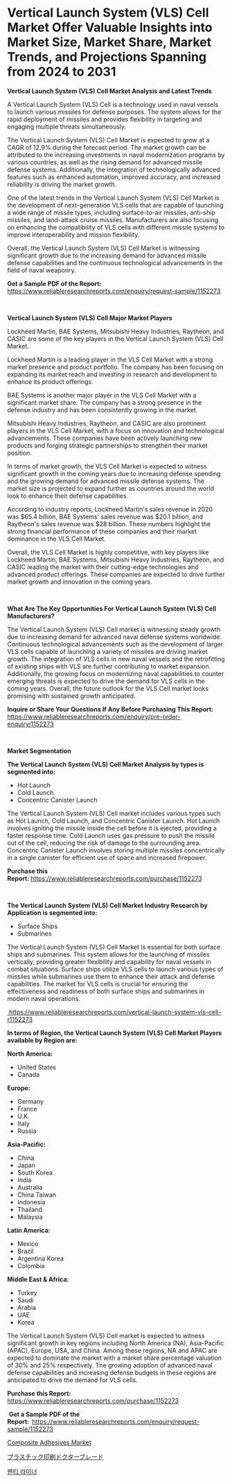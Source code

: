 <p><h1>Vertical Launch System (VLS) Cell Market Offer Valuable Insights into Market Size, Market Share, Market Trends, and Projections Spanning from 2024 to 2031</h1></p><p><strong>Vertical Launch System (VLS) Cell Market Analysis and Latest Trends</strong></p>
<p><p>A Vertical Launch System (VLS) Cell is a technology used in naval vessels to launch various missiles for defense purposes. The system allows for the rapid deployment of missiles and provides flexibility in targeting and engaging multiple threats simultaneously. </p><p>The Vertical Launch System (VLS) Cell Market is expected to grow at a CAGR of 12.9% during the forecast period. The market growth can be attributed to the increasing investments in naval modernization programs by various countries, as well as the rising demand for advanced missile defense systems. Additionally, the integration of technologically advanced features such as enhanced automation, improved accuracy, and increased reliability is driving the market growth.</p><p>One of the latest trends in the Vertical Launch System (VLS) Cell Market is the development of next-generation VLS cells that are capable of launching a wide range of missile types, including surface-to-air missiles, anti-ship missiles, and land-attack cruise missiles. Manufacturers are also focusing on enhancing the compatibility of VLS cells with different missile systems to improve interoperability and mission flexibility.</p><p>Overall, the Vertical Launch System (VLS) Cell Market is witnessing significant growth due to the increasing demand for advanced missile defense capabilities and the continuous technological advancements in the field of naval weaponry.</p></p>
<p><strong>Get a Sample PDF of the Report:&nbsp;</strong> <a href="https://www.reliableresearchreports.com/enquiry/request-sample/1152273">https://www.reliableresearchreports.com/enquiry/request-sample/1152273</a></p>
<p>&nbsp;</p>
<p><strong>Vertical Launch System (VLS) Cell Major Market Players</strong></p>
<p><p>Lockheed Martin, BAE Systems, Mitsubishi Heavy Industries, Raytheon, and CASIC are some of the key players in the Vertical Launch System (VLS) Cell Market. </p><p>Lockheed Martin is a leading player in the VLS Cell Market with a strong market presence and product portfolio. The company has been focusing on expanding its market reach and investing in research and development to enhance its product offerings. </p><p>BAE Systems is another major player in the VLS Cell Market with a significant market share. The company has a strong presence in the defense industry and has been consistently growing in the market.</p><p>Mitsubishi Heavy Industries, Raytheon, and CASIC are also prominent players in the VLS Cell Market, with a focus on innovation and technological advancements. These companies have been actively launching new products and forging strategic partnerships to strengthen their market position.</p><p>In terms of market growth, the VLS Cell Market is expected to witness significant growth in the coming years due to increasing defense spending and the growing demand for advanced missile defense systems. The market size is projected to expand further as countries around the world look to enhance their defense capabilities.</p><p>According to industry reports, Lockheed Martin's sales revenue in 2020 was $65.4 billion, BAE Systems' sales revenue was $20.1 billion, and Raytheon's sales revenue was $28 billion. These numbers highlight the strong financial performance of these companies and their market dominance in the VLS Cell Market. </p><p>Overall, the VLS Cell Market is highly competitive, with key players like Lockheed Martin, BAE Systems, Mitsubishi Heavy Industries, Raytheon, and CASIC leading the market with their cutting-edge technologies and advanced product offerings. These companies are expected to drive further market growth and innovation in the coming years.</p></p>
<p>&nbsp;</p>
<p><strong>What Are The Key Opportunities For Vertical Launch System (VLS) Cell Manufacturers?</strong></p>
<p><p>The Vertical Launch System (VLS) Cell market is witnessing steady growth due to increasing demand for advanced naval defense systems worldwide. Continuous technological advancements such as the development of larger VLS cells capable of launching a variety of missiles are driving market growth. The integration of VLS cells in new naval vessels and the retrofitting of existing ships with VLS are further contributing to market expansion. Additionally, the growing focus on modernizing naval capabilities to counter emerging threats is expected to drive the demand for VLS cells in the coming years. Overall, the future outlook for the VLS Cell market looks promising with sustained growth anticipated.</p></p>
<p><strong>Inquire or Share Your Questions If Any Before Purchasing This Report:</strong> <a href="https://www.reliableresearchreports.com/enquiry/pre-order-enquiry/1152273">https://www.reliableresearchreports.com/enquiry/pre-order-enquiry/1152273</a></p>
<p>&nbsp;</p>
<p><strong>Market Segmentation</strong></p>
<p><strong>The Vertical Launch System (VLS) Cell Market Analysis by types is segmented into:</strong></p>
<p><ul><li>Hot Launch</li><li>Cold Launch</li><li>Concentric Canister Launch</li></ul></p>
<p><p>The Vertical Launch System (VLS) Cell market includes various types such as Hot Launch, Cold Launch, and Concentric Canister Launch. Hot Launch involves igniting the missile inside the cell before it is ejected, providing a faster response time. Cold Launch uses gas pressure to push the missile out of the cell, reducing the risk of damage to the surrounding area. Concentric Canister Launch involves storing multiple missiles concentrically in a single canister for efficient use of space and increased firepower.</p></p>
<p><strong>Purchase this Report:&nbsp;</strong><a href="https://www.reliableresearchreports.com/purchase/1152273">https://www.reliableresearchreports.com/purchase/1152273</a></p>
<p>&nbsp;</p>
<p><strong>The Vertical Launch System (VLS) Cell Market Industry Research by Application is segmented into:</strong></p>
<p><ul><li>Surface Ships</li><li>Submarines</li></ul></p>
<p><p>The Vertical Launch System (VLS) Cell Market is essential for both surface ships and submarines. This system allows for the launching of missiles vertically, providing greater flexibility and capability for naval vessels in combat situations. Surface ships utilize VLS cells to launch various types of missiles while submarines use them to enhance their attack and defense capabilities. The market for VLS cells is crucial for ensuring the effectiveness and readiness of both surface ships and submarines in modern naval operations.</p></p>
<p><a href="https://www.reliableresearchreports.com/vertical-launch-system-vls-cell-r1152273">&nbsp;https://www.reliableresearchreports.com/vertical-launch-system-vls-cell-r1152273</a></p>
<p><strong>In terms of Region, the Vertical Launch System (VLS) Cell Market Players available by Region are:</strong></p>
<p>
    <p> <strong> North America: </strong>
        <ul>
            <li>United States</li>
            <li>Canada</li>
        </ul>
        </p> 
    <p> <strong> Europe: </strong>
        <ul>
            <li>Germany</li>
            <li>France</li>
            <li>U.K.</li>
            <li>Italy</li>
            <li>Russia</li>
        </ul>
        </p> 
    <p> <strong> Asia-Pacific: </strong>
        <ul>
            <li>China</li>
            <li>Japan</li>
            <li>South Korea</li>
            <li>India</li>
            <li>Australia</li>
            <li>China Taiwan</li>
            <li>Indonesia</li>
            <li>Thailand</li>
            <li>Malaysia</li>
        </ul>
        </p> 
    <p> <strong> Latin America: </strong>
        <ul>
            <li>Mexico</li>
            <li>Brazil</li>
            <li>Argentina Korea</li>
            <li>Colombia</li>
        </ul>
        </p> 
    <p> <strong> Middle East & Africa: </strong>
        <ul>
            <li>Turkey</li>
            <li>Saudi</li>
            <li>Arabia</li>
            <li>UAE</li>
            <li>Korea</li>
        </ul>
    </p>
    </p>
<p><p>The Vertical Launch System (VLS) Cell market is expected to witness significant growth in key regions including North America (NA), Asia-Pacific (APAC), Europe, USA, and China. Among these regions, NA and APAC are expected to dominate the market with a market share percentage valuation of 30% and 25% respectively. The growing adoption of advanced naval defense capabilities and increasing defense budgets in these regions are anticipated to drive the demand for VLS cells.</p></p>
<p><strong>Purchase this Report: </strong><a href="https://www.reliableresearchreports.com/purchase/1152273">https://www.reliableresearchreports.com/purchase/1152273</a></p>
<p>&nbsp;<strong>Get a Sample PDF of the Report:&nbsp;&nbsp;</strong><a href="https://www.reliableresearchreports.com/enquiry/request-sample/1152273">https://www.reliableresearchreports.com/enquiry/request-sample/1152273</a></p>
<p><strong></strong></p>
<p><p><a href="https://noble-drawer-34c.notion.site/Analyzing-Composite-Adhesives-Market-Global-Industry-Perspective-and-Forecast-2024-to-2031-1049774ceb9940c28abcc61479d1d529">Composite Adhesives Market</a></p><p><a href="https://github.com/RudyBoyer2017/Market-Research-Report-List-1/blob/main/388969642711.md">プラスチック印刷ドクターブレード</a></p><p><a href="https://github.com/durgin521/Market-Research-Report-List-1/blob/main/995356639229.md">팬티 라이너</a></p></p>
